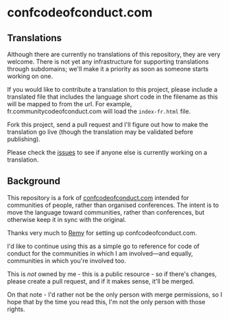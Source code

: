 confcodeofconduct.com
=====================


Translations
------------

Although there are currently no translations of this repository, they are very welcome. There is not yet any infrastructure for supporting translations through subdomains; we'll make it a priority as soon as someone starts working on one.

If you would like to contribute a translation to this project, please include a translated file that includes the language short code in the filename as this will be mapped to from the url. For example, fr.communitycodeofconduct.com will load the `index-fr.html` file.

Fork this project, send a pull request and I'll figure out how to make the translation go live (though the translation may be validated before publishing).

Please check the [issues](https://github.com/SamirTalwar/communitycodeofconduct.com/issues) to see if anyone else is currently working on a translation.


Background
----------

This repository is a fork of [confcodeofconduct.com](http://confcodeofconduct.com/) intended for communities of people, rather than organised conferences. The intent is to move the language toward communities, rather than conferences, but otherwise keep it in sync with the original.

Thanks very much to [Remy](https://twitter.com/rem) for setting up confcodeofconduct.com.

I'd like to continue using this as a simple go to reference for code of conduct for the communities in which I am involved&mdash;and equally, communities in which you're involved too.

This is *not* owned by me - this is a public resource - so if there's changes, please create a pull request, and if it makes sense, it'll be merged.

On that note - I'd rather not be the only person with merge permissions, so I hope that by the time you read this, I'm not the only person with those rights.

[codeofconduct.com]: https://github.com/confcodeofconduct/confcodeofconduct.com
